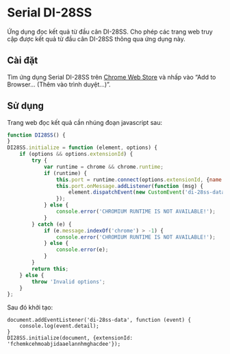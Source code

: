 Serial DI-28SS
================

Ứng dụng đọc kết quả từ đầu cân DI-28SS.
Cho phép các trang web truy cập được kết quả từ đầu cân DI-28SS thông qua ứng dụng này.

Cài đặt
------------

Tìm ứng dụng Serial DI-28SS trên [Chrome Web Store]()
và nhấp vào “Add to Browser... (Thêm vào trình duyệt...)”.

Sử dụng
-----
Trang web đọc kết quả cần nhúng đoạn javascript sau:
```javascript
function DI28SS() {
}
DI28SS.initialize = function (element, options) {
    if (options && options.extensionId) {
        try {
            var runtime = chrome && chrome.runtime;
            if (runtime) {
                this.port = runtime.connect(options.extensionId, {name: 'di-28ss'});
                this.port.onMessage.addListener(function (msg) {
                    element.dispatchEvent(new CustomEvent('di-28ss-data', {detail: msg}));
                });
            } else {
                console.error('CHROMIUM RUNTIME IS NOT AVAILABLE!');
            }
        } catch (e) {
            if (e.message.indexOf('chrome') > -1) {
                console.error('CHROMIUM RUNTIME IS NOT AVAILABLE!');
            } else {
                console.error(e);
            }
        }
        return this;
    } else {
        throw 'Invalid options';
    }
};
```

Sau đó khởi tạo:
```
document.addEventListener('di-28ss-data', function (event) {
    console.log(event.detail);
}
DI28SS.initialize(document, {extensionId: 'fchemkcehmoabjidaaelannhmghacdee'});
```